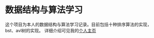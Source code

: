 # 数据结构与算法学习
这个项目为本人的数据结构与算法学习记录。目前包括十种排序算法的实现，bst、avl树的实现。
详细介绍可见我的[个人主页](https://Dr-Cube.github.io)
